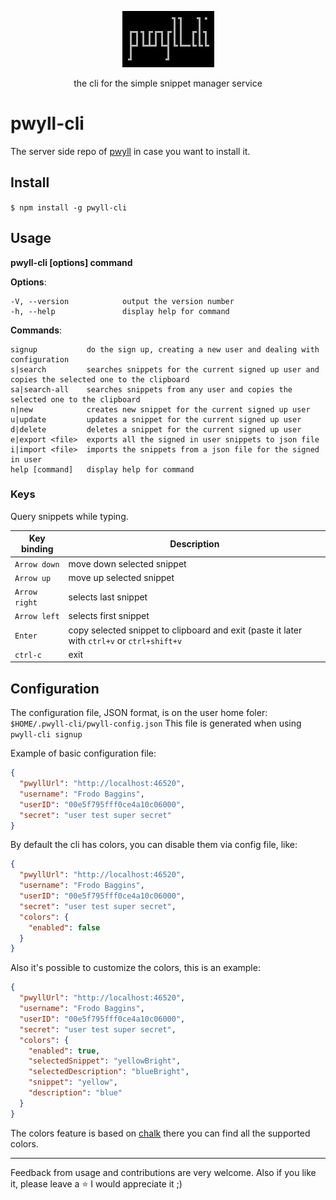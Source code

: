 <div align="center">
  <p>
    <img src="https://github.com/carvilsi/pwyll-cli/blob/main/img/pwyll-cli.png" alt="pwyll-cli" >
  </p>
  <p>the cli for the simple snippet manager service</p>
</div>

# pwyll-cli

The server side repo of [pwyll](https://github.com/carvilsi/pwyll) in case you want to install it.

## Install

`$ npm install -g pwyll-cli`

## Usage

**pwyll-cli [options] command**

**Options**:

    -V, --version            output the version number
    -h, --help               display help for command


**Commands**:

    signup           do the sign up, creating a new user and dealing with configuration
    s|search         searches snippets for the current signed up user and copies the selected one to the clipboard
    sa|search-all    searches snippets from any user and copies the selected one to the clipboard
    n|new            creates new snippet for the current signed up user
    u|update         updates a snippet for the current signed up user
    d|delete         deletes a snippet for the current signed up user
    e|export <file>  exports all the signed in user snippets to json file
    i|import <file>  imports the snippets from a json file for the signed in user
    help [command]   display help for command

### Keys

Query snippets while typing.

|  Key binding  |                                  Description                                                |
|---------------|---------------------------------------------------------------------------------------------|
| `Arrow down`  | move down selected snippet                                                                  |
| `Arrow up`    | move up selected snippet                                                                    |
| `Arrow right` | selects last snippet                                                                        |
| `Arrow left`  | selects first snippet                                                                       |
| `Enter`       | copy selected snippet to clipboard and exit (paste it later with `ctrl+v` or `ctrl+shift+v` |
| `ctrl-c`      | exit                                                                                        |

## Configuration

The configuration file, JSON format, is on the user home foler: 
`$HOME/.pwyll-cli/pwyll-config.json`
This file is generated when using `pwyll-cli signup`

Example of basic configuration file:

```json
{
  "pwyllUrl": "http://localhost:46520",
  "username": "Frodo Baggins",
  "userID": "00e5f795fff0ce4a10c06000",
  "secret": "user test super secret"
}
```

By default the cli has colors, you can disable them via config file, like: 

```json
{
  "pwyllUrl": "http://localhost:46520",
  "username": "Frodo Baggins",
  "userID": "00e5f795fff0ce4a10c06000",
  "secret": "user test super secret", 
  "colors": { 
    "enabled": false 
  }
}
```

Also it's possible to customize the colors, this is an example:

```json
{
  "pwyllUrl": "http://localhost:46520",
  "username": "Frodo Baggins",
  "userID": "00e5f795fff0ce4a10c06000",
  "secret": "user test super secret", 
  "colors": { 
    "enabled": true, 
    "selectedSnippet": "yellowBright", 
    "selectedDescription": "blueBright", 
    "snippet": "yellow", 
    "description": "blue" 
  }
}
```

The colors feature is based on [chalk](https://www.npmjs.com/package/chalk) there you can find all the supported colors.

---

Feedback from usage and contributions are very welcome.
Also if you like it, please leave a :star: I would appreciate it ;)
